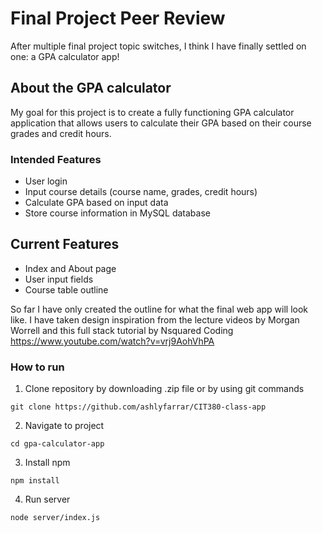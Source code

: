 # Final Project Peer Review
After multiple final project topic switches, I think I have finally settled on one: a GPA calculator app!

## About the GPA calculator
My goal for this project is to create a fully functioning GPA calculator application that allows users to calculate their GPA based on their course grades and credit hours. 

### Intended Features
- User login
- Input course details (course name, grades, credit hours)
- Calculate GPA based on input data
- Store course information in MySQL database

## Current Features
- Index and About page
- User input fields
- Course table outline

So far I have only created the outline for what the final web app will look like. I have taken design inspiration from the lecture videos by Morgan Worrell and this full stack tutorial by Nsquared Coding https://www.youtube.com/watch?v=vrj9AohVhPA

### How to run 
1. Clone repository by downloading .zip file or by using git commands
```
git clone https://github.com/ashlyfarrar/CIT380-class-app
```
2. Navigate to project
```
cd gpa-calculator-app
```
3. Install npm
```
npm install
```
4. Run server
```
node server/index.js
```
